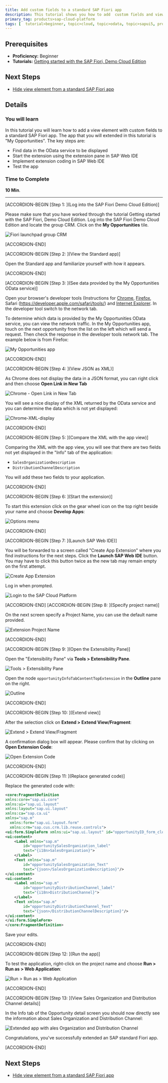 ```yaml
---
title: Add custom fields to a standard SAP Fiori app
description: This tutorial shows you how to add  custom fields and view elements to a standard SAP Fiori app.
primary_tag: products>sap-cloud-platform
tags: [  tutorial>beginner, topic>cloud, topic>odata, topic>sapui5, products>sap-web-ide, products>sap-cloud-platform ]
---
```

## Prerequisites  
- **Proficiency:** Beginner
- **Tutorials:** [Getting started with the SAP Fiori, Demo Cloud Edition](http://www.sap.com/developer/tutorials/hcp-fiori-cloud-edition-start.html)

## Next Steps
- [Hide view element from a standard SAP Fiori app](https://www.sap.com/developer/tutorials/hcp-fiori-cloud-edition-hide-element.html)

## Details
### You will learn  
In this tutorial you will learn how to add a view element with custom fields to a standard SAP Fiori app. The app that you will extended in this tutorial is "My Opportunities". The key steps are:

- Find data in the OData service to be displayed
- Start the extension using the extension pane in SAP Web IDE
- Implement extension coding in SAP Web IDE
- Test the app

### Time to Complete
**10 Min**.

---

[ACCORDION-BEGIN [Step 1: ](Log into the SAP Fiori Demo Cloud Edition)]

Please make sure that you have worked through the tutorial Getting started with the SAP Fiori, Demo Cloud Edition. Log into the SAP Fiori Demo Cloud Edition and locate the group CRM. Click on the **My Opportunities** tile.

![Fiori launchpad group CRM](6.png)


[ACCORDION-END]

[ACCORDION-BEGIN [Step 2: ](View the Standard app)]

Open the Standard app and familiarize yourself with how it appears.


[ACCORDION-END]

[ACCORDION-BEGIN [Step 3: ](See data provided by the My Opportunities OData service)]

Open your browser's developer tools (Instructions for [Chrome](https://developers.google.com/web/tools/chrome-devtools/), [Firefox](https://developer.mozilla.org/en-US/docs/Tools/Network_Monitor#Opening_the_Network_Monitor), Safari (https://developer.apple.com/safari/tools/) and [Internet Explorer](https://msdn.microsoft.com/en-us/library/gg589507.aspx). In the developer tool switch to the network tab.

To determine which data is provided by the My Opportunities OData service, you can view the network traffic. In the My Opportunities app, touch on the next opportunity from the list on the left which will send a request. Then check the response in the developer tools network tab. The example below is from Firefox:

![My Opportunities app](7.png)


[ACCORDION-END]

[ACCORDION-BEGIN [Step 4: ](View JSON as XML)]

As Chrome does not display the data in a JSON format, you can right click and then choose **Open Link in New Tab**

![Chrome - Open Link in New Tab](chrome-open-new-tab.png)

You will see a nice display of the XML returned by the OData service and you can determine the data which is not yet displayed:

![Chrome-XML-display](Chrome-XML-display.png)


[ACCORDION-END]

[ACCORDION-BEGIN [Step 5: ](Compare the XML with the app view)]

Comparing the XML with the app view, you will see that there are two fields not yet displayed in the "Info" tab of the application:

- `SalesOrganizationDescription`
- `DistributionChannelDescription`

You will add these two fields to your application.


[ACCORDION-END]

[ACCORDION-BEGIN [Step 6: ](Start the extension)]

To start this extension click on the gear wheel icon on the top right beside your name and choose **Develop Apps**:

![Options menu](8.png)


[ACCORDION-END]

[ACCORDION-BEGIN [Step 7: ](Launch SAP Web IDE)]

You will be forwarded to a screen called "Create App Extension" where you find instructions for the next steps. Click the **Launch SAP Web IDE** button. You may have to click this button twice as the new tab may remain empty on the first attempt.

![Create App Extension](9.png)

Log in when prompted.

![Login to the SAP Cloud Platform](10.png)


[ACCORDION-END]
[ACCORDION-BEGIN [Step 8: ](Specify project name)]

On the next screen specify a Project Name, you can use the default name provided.

![Extension Project Name](11.png)


[ACCORDION-END]

[ACCORDION-BEGIN [Step 9: ](Open the Extensibility Pane)]

Open the "Extensibility Pane" via **Tools > Extensibility Pane**.

![Tools > Extensibility Pane](12.png)

Open the node `opportunityInfoTabContentTopExtension` in the **Outline** pane on the right.

![Outline](13.png)


[ACCORDION-END]

[ACCORDION-BEGIN [Step 10: ](Extend view)]

After the selection click on **Extend > Extend View/Fragment**:

![Extend > Extend View/Fragment](14.png)

A confirmation dialog box will appear. Please confirm that by clicking on **Open Extension Code**:

![Open Extension Code](15.png)


[ACCORDION-END]

[ACCORDION-BEGIN [Step 11: ](Replace generated code)]

Replace the generated code with:

```xml
<core:FragmentDefinition
xmlns:core="sap.ui.core"
xmlns:ui="sap.ui.layout"
xmlns:layout="sap.ui.layout"
xmlns:ca="sap.ca.ui"
xmlns="sap.m"
  xmlns:form="sap.ui.layout.form"
  xmlns:crm="sap.cus.crm.lib.reuse.controls">
<ui:form.SimpleForm xmlns:ui="sap.ui.layout" id="opportunityID_form_clone">
<ui:content>
	<Label xmlns="sap.m"
		id="opportunitySalesOrganization_label"
		text="{i18n>SalesOrganization}">
	</Label>
	<Text xmlns="sap.m"
		id="opportunitySalesOrganization_Text"
		text="{json>/SalesOrganizationDescription}"/>
</ui:content>
<ui:content>
	<Label xmlns="sap.m"
		id="opportunityDistributionChannel_label"
		text="{i18n>DistributionChannel}">
	</Label>
	<Text xmlns="sap.m"
		id="opportunityDistributionChannel_Text"
		text="{json>/DistributionChannelDescription}"/>
</ui:content>
</ui:form.SimpleForm>
</core:FragmentDefinition>
```

Save your edits.


[ACCORDION-END]

[ACCORDION-BEGIN [Step 12: ](Run the app)]

To test the application, right-click on the project name and choose **Run > Run as > Web Application**:

![Run > Run as > Web Application](16.png)


[ACCORDION-END]

[ACCORDION-BEGIN [Step 13: ](View Sales Organization and Distribution Channel details)]

In the Info tab of the Opportunity detail screen you should now directly see the information about Sales Organization and Distribution Channel:

![Extended app with ales Organization and Distribution Channel](17.png)

Congratulations, you've successfully extended an SAP standard Fiori app.


[ACCORDION-END]



## Next Steps
- [Hide view element from a standard SAP Fiori app](https://www.sap.com/developer/tutorials/hcp-fiori-cloud-edition-hide-element.html)
